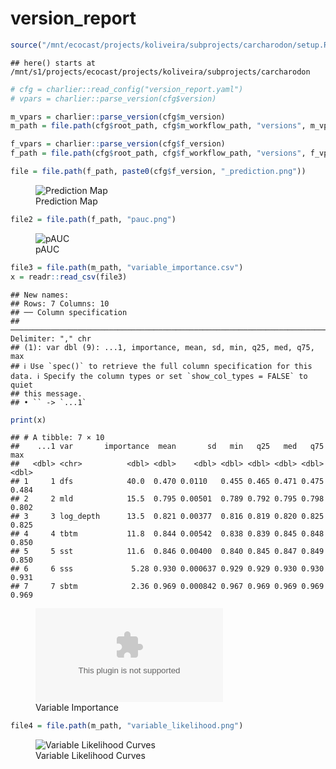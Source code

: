 version_report
================

``` r
source("/mnt/ecocast/projects/koliveira/subprojects/carcharodon/setup.R")
```

    ## here() starts at /mnt/s1/projects/ecocast/projects/koliveira/subprojects/carcharodon

``` r
# cfg = charlier::read_config("version_report.yaml")
# vpars = charlier::parse_version(cfg$version)

m_vpars = charlier::parse_version(cfg$m_version)
m_path = file.path(cfg$root_path, cfg$m_workflow_path, "versions", m_vpars[["major"]], m_vpars[["minor"]], cfg$m_version)

f_vpars = charlier::parse_version(cfg$f_version)
f_path = file.path(cfg$root_path, cfg$f_workflow_path, "versions", f_vpars[["major"]], f_vpars[["minor"]], cfg$f_version)
```

``` r
file = file.path(f_path, paste0(cfg$f_version, "_prediction.png"))
```

<figure>
<img
src="/mnt/s1/projects/ecocast/projects/koliveira/subprojects/carcharodon/workflows/forecast_workflow/versions/v01/0400/v01.0400.08/v01.0400.08_prediction.png"
alt="Prediction Map" />
<figcaption aria-hidden="true">Prediction Map</figcaption>
</figure>

``` r
file2 = file.path(f_path, "pauc.png")
```

<figure>
<img
src="/mnt/s1/projects/ecocast/projects/koliveira/subprojects/carcharodon/workflows/forecast_workflow/versions/v01/0400/v01.0400.08/pauc.png"
alt="pAUC" />
<figcaption aria-hidden="true">pAUC</figcaption>
</figure>

``` r
file3 = file.path(m_path, "variable_importance.csv")
x = readr::read_csv(file3)
```

    ## New names:
    ## Rows: 7 Columns: 10
    ## ── Column specification
    ## ──────────────────────────────────────────────────────────────────────────────────────────────────────────────────────── Delimiter: "," chr
    ## (1): var dbl (9): ...1, importance, mean, sd, min, q25, med, q75, max
    ## ℹ Use `spec()` to retrieve the full column specification for this data. ℹ Specify the column types or set `show_col_types = FALSE` to quiet
    ## this message.
    ## • `` -> `...1`

``` r
print(x)
```

    ## # A tibble: 7 × 10
    ##    ...1 var       importance  mean       sd   min   q25   med   q75   max
    ##   <dbl> <chr>          <dbl> <dbl>    <dbl> <dbl> <dbl> <dbl> <dbl> <dbl>
    ## 1     1 dfs            40.0  0.470 0.0110   0.455 0.465 0.471 0.475 0.484
    ## 2     2 mld            15.5  0.795 0.00501  0.789 0.792 0.795 0.798 0.802
    ## 3     3 log_depth      13.5  0.821 0.00377  0.816 0.819 0.820 0.825 0.825
    ## 4     4 tbtm           11.8  0.844 0.00542  0.838 0.839 0.845 0.848 0.850
    ## 5     5 sst            11.6  0.846 0.00400  0.840 0.845 0.847 0.849 0.850
    ## 6     6 sss             5.28 0.930 0.000637 0.929 0.929 0.930 0.930 0.931
    ## 7     7 sbtm            2.36 0.969 0.000842 0.967 0.969 0.969 0.969 0.969

<figure>
<embed
src="/mnt/s1/projects/ecocast/projects/koliveira/subprojects/carcharodon/workflows/modeling_workflow/versions/v01/040/v01.040.08/variable_importance.csv" />
<figcaption aria-hidden="true">Variable Importance</figcaption>
</figure>

``` r
file4 = file.path(m_path, "variable_likelihood.png")
```

<figure>
<img
src="/mnt/s1/projects/ecocast/projects/koliveira/subprojects/carcharodon/workflows/modeling_workflow/versions/v01/040/v01.040.08/variable_likelihood.png"
alt="Variable Likelihood Curves" />
<figcaption aria-hidden="true">Variable Likelihood Curves</figcaption>
</figure>
